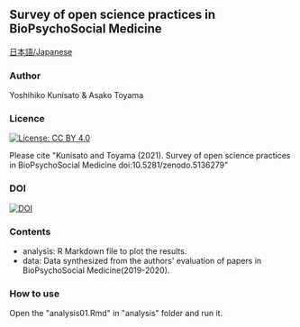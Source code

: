 ## Survey of open science practices in BioPsychoSocial Medicine

[日本語/Japanese](README_jp.md)

### Author

Yoshihiko Kunisato & ‪Asako Toyama

### Licence

[![License: CC BY 4.0](https://licensebuttons.net/l/by/4.0/80x15.png)](https://creativecommons.org/licenses/by/4.0/)

Please cite "Kunisato and Toyama (2021). Survey of open science practices in BioPsychoSocial Medicine doi:10.5281/zenodo.5136279"

### DOI

[![DOI](https://zenodo.org/badge/388279203.svg)](https://zenodo.org/badge/latestdoi/388279203)

### Contents

- analysis: R Markdown file to plot the results.
- data: Data synthesized from the authors' evaluation of papers in BioPsychoSocial Medicine(2019-2020).

### How to use

Open the "analysis01.Rmd" in "analysis" folder and run it.